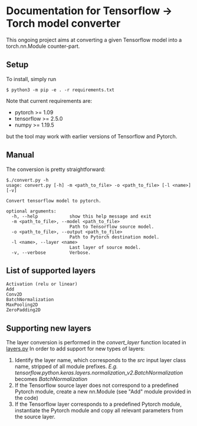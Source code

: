 # Documentation for Tensorflow -> Torch model converter

This ongoing project aims at converting a given Tensorflow model into a torch.nn.Module counter-part.

## Setup
To install, simply run
```
$ python3 -m pip -e . -r requirements.txt
```
Note that current requirements are:
- pytorch >= 1.09
- tensorflow >= 2.5.0
- numpy >= 1.19.5

but the tool may work with earlier versions of Tensorflow and Pytorch.

## Manual
The conversion is pretty straightforward:
```
$./convert.py -h
usage: convert.py [-h] -m <path_to_file> -o <path_to_file> [-l <name>] [-v]

Convert tensorflow model to pytorch.

optional arguments:
  -h, --help            show this help message and exit
  -m <path_to_file>, --model <path_to_file>
                        Path to Tensorflow source model.
  -o <path_to_file>, --output <path_to_file>
                        Path to Pytorch destination model.
  -l <name>, --layer <name>
                        Last layer of source model.
  -v, --verbose         Verbose.
```

## List of supported layers
```
Activation (relu or linear)
Add
Conv2D
BatchNormalization
MaxPooling2D
ZeroPadding2D
```

## Supporting new layers
The layer conversion is performed in the *convert_layer* function located in [layers.py](https://github.com/romain-xu-darme/tf2torch/blob/main/layers.py)
In order to add support for new types of layers:
1) Identify the layer name, which corresponds to the *src* input layer class name, stripped of all module prefixes. *E.g.* *tensorflow.python.keras.layers.normalization_v2.BatchNormalization* becomes *BatchNormalization*
2) If the Tensorflow source layer does not correspond to a predefined Pytorch module, create a new nn.Module (see "Add" module provided in the code)
3) If the Tensorflow layer corresponds to a predefined Pytorch module, instantiate the Pytorch module and copy all relevant parameters from the source layer.

